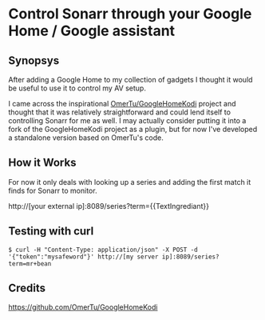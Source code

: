 # Control Sonarr through your Google Home / Google assistant

## Synopsys

After adding a Google Home to my collection of gadgets I thought it would be useful to use it to control my AV setup.

I came across the inspirational [OmerTu/GoogleHomeKodi](https://github.com/OmerTu/GoogleHomeKodi) project and thought that it was relatively straightforward and could lend itself to controlling Sonarr for me as well. I may actually consider putting it into a fork of the GoogleHomeKodi project as a plugin, but for now I've developed a standalone version based on OmerTu's code.

## How it Works

For now it only deals with looking up a series and adding the first match it finds for Sonarr to monitor.

http://[your external ip]:8089/series?term={{TextIngrediant}}

## Testing with curl

```
$ curl -H "Content-Type: application/json" -X POST -d '{"token":"mysafeword"}' http://[my server ip]:8089/series?term=mr+bean
```

## Credits

https://github.com/OmerTu/GoogleHomeKodi
